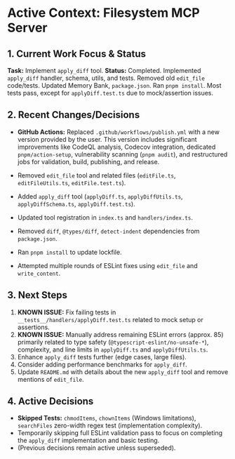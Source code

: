 <!-- Version: 4.38 | Last Updated: 2025-07-04 | Updated By: Sylph -->

# Active Context: Filesystem MCP Server

## 1. Current Work Focus & Status

**Task:** Implement `apply_diff` tool.
**Status:** Completed. Implemented `apply_diff` handler, schema, utils, and tests. Removed old `edit_file` code/tests. Updated Memory Bank, `package.json`. Ran `pnpm install`. Most tests pass, except for `applyDiff.test.ts` due to mock/assertion issues.

## 2. Recent Changes/Decisions

- **GitHub Actions:** Replaced `.github/workflows/publish.yml` with a new version provided by the user. This version includes significant improvements like CodeQL analysis, Codecov integration, dedicated `pnpm/action-setup`, vulnerability scanning (`pnpm audit`), and restructured jobs for validation, build, publishing, and release.

- Removed `edit_file` tool and related files (`editFile.ts`, `editFileUtils.ts`, `editFile.test.ts`).
- Added `apply_diff` tool (`applyDiff.ts`, `applyDiffUtils.ts`, `applyDiffSchema.ts`, `applyDiff.test.ts`).
- Updated tool registration in `index.ts` and `handlers/index.ts`.
- Removed `diff`, `@types/diff`, `detect-indent` dependencies from `package.json`.
- Ran `pnpm install` to update lockfile.
- Attempted multiple rounds of ESLint fixes using `edit_file` and `write_content`.

## 3. Next Steps

1.  **KNOWN ISSUE:** Fix failing tests in `__tests__/handlers/applyDiff.test.ts` related to mock setup or assertions.
2.  **KNOWN ISSUE:** Manually address remaining ESLint errors (approx. 85) primarily related to type safety (`@typescript-eslint/no-unsafe-*`), complexity, and line limits in `applyDiff.ts` and `applyDiffUtils.ts`.
3.  Enhance `apply_diff` tests further (edge cases, large files).
4.  Consider adding performance benchmarks for `apply_diff`.
5.  Update `README.md` with details about the new `apply_diff` tool and remove mentions of `edit_file`.

## 4. Active Decisions

- **Skipped Tests:** `chmodItems`, `chownItems` (Windows limitations), `searchFiles` zero-width regex test (implementation complexity).
- Temporarily skipping full ESLint validation pass to focus on completing the `apply_diff` implementation and basic testing.
- (Previous decisions remain active unless superseded).
